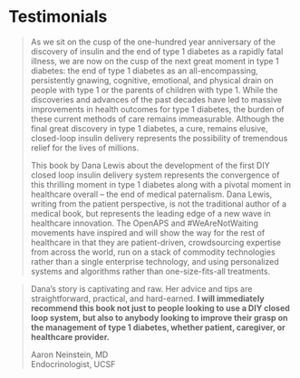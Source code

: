 # Testimonials

> As we sit on the cusp of the one-hundred year anniversary of the discovery of insulin and the end of type 1 diabetes as a rapidly fatal illness, we are now on the cusp of the next great moment in type 1 diabetes: the end of type 1 diabetes as an all-encompassing, persistently gnawing, cognitive, emotional, and physical drain on people with type 1 or the parents of children with type 1.  While the discoveries and advances of the past decades have led to massive improvements in health outcomes for type 1 diabetes, the burden of these current methods of care remains immeasurable.  Although the final great discovery in type 1 diabetes, a cure, remains elusive, closed-loop insulin delivery represents the possibility of tremendous relief for the lives of millions.  
>   
> This book by Dana Lewis about the development of the first DIY closed loop insulin delivery system represents the convergence of this thrilling moment in type 1 diabetes along with a pivotal moment in healthcare overall – the end of medical paternalism.  Dana Lewis, writing from the patient perspective, is not the traditional author of a medical book, but represents the leading edge of a new wave in healthcare innovation.  The OpenAPS and \#WeAreNotWaiting movements have inspired and will show the way for the rest of healthcare in that they are patient-driven, crowdsourcing expertise from across the world, run on a stack of commodity technologies rather than a single enterprise technology, and using personalized systems and algorithms rather than one-size-fits-all treatments.

> Dana’s story is captivating and raw.  Her advice and tips are straightforward, practical, and hard-earned.  **I will immediately recommend this book not just to people looking to use a DIY closed loop system, but also to anybody looking to improve their grasp on the management of type 1 diabetes, whether patient, caregiver, or healthcare provider.**
>
>   
> Aaron Neinstein, MD  
> Endocrinologist, UCSF

